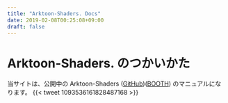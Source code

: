 ```yaml
---
title: "Arktoon-Shaders. Docs"
date: 2019-02-08T00:25:08+09:00
draft: false
---
```

# Arktoon-Shaders. のつかいかた  
当サイトは、公開中の Arktoon-Shaders ([GitHub](https://github.com/synqark/Arktoon-Shaders))([BOOTH](https://packetbird.booth.pm/items/1027997)) のマニュアルになります。
{{< tweet 1093536161828487168 >}}
